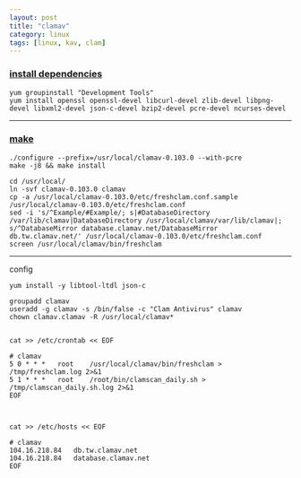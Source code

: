 ```yaml
---
layout: post
title: "clamav"
category: linux
tags: [linux, kav, clam]
---
```


### [install dependencies](https://www.clamav.net/documents/installation-on-redhat-and-centos-linux-distributions)


```
yum groupinstall "Development Tools"
yum install openssl openssl-devel libcurl-devel zlib-devel libpng-devel libxml2-devel json-c-devel bzip2-devel pcre-devel ncurses-devel
```

---

### [make](https://blog.csdn.net/qq_32447301/article/details/84888976)

```
./configure --prefix=/usr/local/clamav-0.103.0 --with-pcre
make -j8 && make install

cd /usr/local/
ln -svf clamav-0.103.0 clamav
cp -a /usr/local/clamav-0.103.0/etc/freshclam.conf.sample /usr/local/clamav-0.103.0/etc/freshclam.conf
sed -i 's/^Example/#Example/; s|#DatabaseDirectory /var/lib/clamav|DatabaseDirectory /usr/local/clamav/var/lib/clamav|; s/^DatabaseMirror database.clamav.net/DatabaseMirror db.tw.clamav.net/' /usr/local/clamav-0.103.0/etc/freshclam.conf
screen /usr/local/clamav/bin/freshclam
```

---

config


```
yum install -y libtool-ltdl json-c

groupadd clamav
useradd -g clamav -s /bin/false -c "Clam Antivirus" clamav
chown clamav.clamav -R /usr/local/clamav*


cat >> /etc/crontab << EOF

# clamav
5 0 * * *   root    /usr/local/clamav/bin/freshclam > /tmp/freshclam.log 2>&1
5 1 * * *   root    /root/bin/clamscan_daily.sh > /tmp/clamscan_daily.sh.log 2>&1
EOF



cat >> /etc/hosts << EOF

# clamav
104.16.218.84   db.tw.clamav.net
104.16.218.84   database.clamav.net
EOF

```
